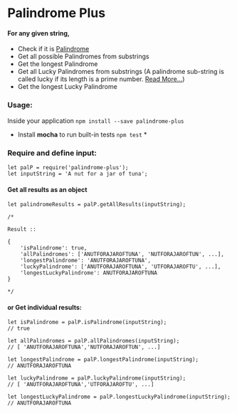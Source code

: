 # Palindrome Plus

#### For any given string,
+ Check if it is [Palindrome](https://en.wikipedia.org/wiki/Palindrome)
+ Get all possible Palindromes from substrings
+ Get the longest Palindrome
+ Get all Lucky Palindromes from substrings (A palindrome sub-string is called lucky if its length is a prime number. [Read More...](https://www.hackerearth.com/fr/problem/algorithm/lucky-palindrome/))
+ Get the longest Lucky Palindrome

### Usage:

Inside your application `npm install --save palindrome-plus`

* Install **mocha** to run built-in tests `npm test` *

### Require and define input: 

```
let palP = require('palindrome-plus');
let inputString = 'A nut for a jar of tuna';
```
#### Get all results as an object

```
let palindromeResults = palP.getAllResults(inputString);

/* 

Result :: 

{
    'isPalindrome': true,
    'allPalindromes': ['ANUTFORAJAROFTUNA', 'NUTFORAJAROFTUN', ...],
    'longestPalindrome': 'ANUTFORAJAROFTUNA',
    'luckyPalindrome': ['ANUTFORAJAROFTUNA', 'UTFORAJAROFTU', ...],
    'longestLuckyPalindrome': ANUTFORAJAROFTUNA
}

*/
```

#### or Get individual results: 
```
let isPalindrome = palP.isPalindrome(inputString); 
// true

let allPalindromes = palP.allPalindromes(inputString); 
// [ 'ANUTFORAJAROFTUNA','NUTFORAJAROFTUN', ...]

let longestPalindrome = palP.longestPalindrome(inputString); 
// ANUTFORAJAROFTUNA

let luckyPalindrome = palP.luckyPalindrome(inputString); 
// [ 'ANUTFORAJAROFTUNA','UTFORAJAROFTU', ...]

let longestLuckyPalindrome = palP.longestLuckyPalindrome(inputString); 
// ANUTFORAJAROFTUNA

```